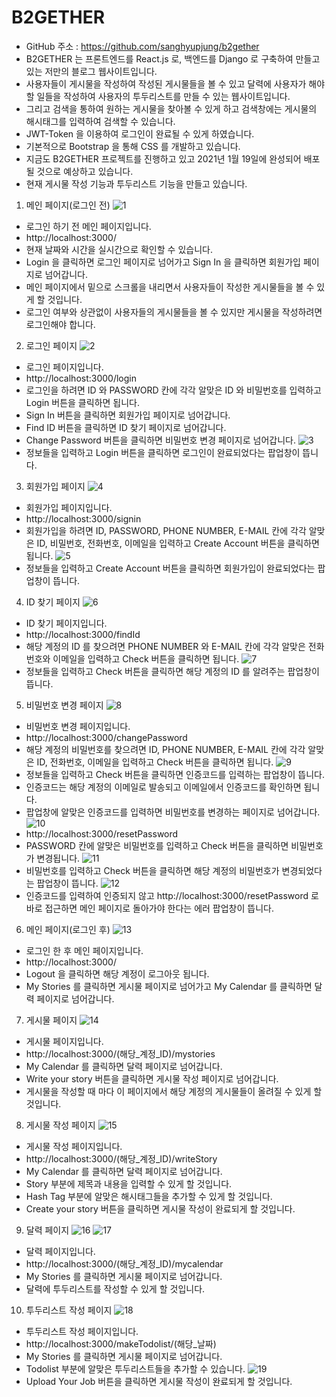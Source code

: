 # B2GETHER


-	GitHub 주소 : https://github.com/sanghyupjung/b2gether
-	B2GETHER 는 프론트엔드를 React.js 로, 백엔드를 Django 로 구축하여 만들고 있는 저만의 블로그 웹사이트입니다.
-	사용자들이 게시물을 작성하여 작성된 게시물들을 볼 수 있고 달력에 사용자가 해야 할 일들을 작성하여 사용자의 투두리스트를 만들 수 있는 웹사이트입니다.
-	그리고 검색을 통하여 원하는 게시물을 찾아볼 수 있게 하고 검색창에는 게시물의 해시태그를 입력하여 검색할 수 있습니다.
-	JWT-Token 을 이용하여 로그인이 완료될 수 있게 하였습니다.
-	기본적으로 Bootstrap 을 통해 CSS 를 개발하고 있습니다.
-	지금도 B2GETHER 프로젝트를 진행하고 있고 2021년 1월 19일에 완성되어 배포될 것으로 예상하고 있습니다.
-	현재 게시물 작성 기능과 투두리스트 기능을 만들고 있습니다.


1. 메인 페이지(로그인 전)
![1](https://user-images.githubusercontent.com/54101618/105704309-f60d7980-5f51-11eb-87f4-30c0ab1d038a.JPG)
-	로그인 하기 전 메인 페이지입니다.
-	http://localhost:3000/
-	현재 날짜와 시간을 실시간으로 확인할 수 있습니다.
-	Login 을 클릭하면 로그인 페이지로 넘어가고 Sign In 을 클릭하면 회원가입 페이지로 넘어갑니다.
-	메인 페이지에서 밑으로 스크롤을 내리면서 사용자들이 작성한 게시물들을 볼 수 있게 할 것입니다.
-	로그인 여부와 상관없이 사용자들의 게시물들을 볼 수 있지만 게시물을 작성하려면 로그인해야 합니다.


2. 로그인 페이지
![2](https://user-images.githubusercontent.com/54101618/105704331-002f7800-5f52-11eb-9cbd-d32fcc87c2c3.JPG)
-	로그인 페이지입니다.
-	http://localhost:3000/login
-	로그인을 하려면 ID 와 PASSWORD 칸에 각각 알맞은 ID 와 비밀번호를 입력하고 Login 버튼을 클릭하면 됩니다.
-	Sign In 버튼을 클릭하면 회원가입 페이지로 넘어갑니다.
-	Find ID 버튼을 클릭하면 ID 찾기 페이지로 넘어갑니다.
-	Change Password 버튼을 클릭하면 비밀번호 변경 페이지로 넘어갑니다.
![3](https://user-images.githubusercontent.com/54101618/105704350-0887b300-5f52-11eb-9327-93d0ed3dc722.JPG)
-	정보들을 입력하고 Login 버튼을 클릭하면 로그인이 완료되었다는 팝업창이 뜹니다.


3. 회원가입 페이지
![4](https://user-images.githubusercontent.com/54101618/105704380-12a9b180-5f52-11eb-96d5-ee5a9d202b13.JPG)
-	회원가입 페이지입니다.
-	http://localhost:3000/signin
-	회원가입을 하려면 ID, PASSWORD, PHONE NUMBER, E-MAIL 칸에 각각 알맞은 ID, 비밀번호, 전화번호, 이메일을 입력하고 Create Account 버튼을 클릭하면 됩니다.
![5](https://user-images.githubusercontent.com/54101618/105704421-1f2e0a00-5f52-11eb-8f16-699f6627812b.JPG)
-	정보들을 입력하고 Create Account 버튼을 클릭하면 회원가입이 완료되었다는 팝업창이 뜹니다.


4. ID 찾기 페이지
![6](https://user-images.githubusercontent.com/54101618/105704453-2b19cc00-5f52-11eb-83bd-fd68d0c91839.JPG)
-	ID 찾기 페이지입니다.
-	http://localhost:3000/findId
-	해당 계정의 ID 를 찾으려면 PHONE NUMBER 와 E-MAIL 칸에 각각 알맞은 전화번호와 이메일을 입력하고 Check 버튼을 클릭하면 됩니다.
![7](https://user-images.githubusercontent.com/54101618/105704470-31a84380-5f52-11eb-8bf7-5a8ff8351552.JPG)
-	정보들을 입력하고 Check 버튼을 클릭하면 해당 계정의 ID 를 알려주는 팝업창이 뜹니다.


5. 비밀번호 변경 페이지
![8](https://user-images.githubusercontent.com/54101618/105704481-379e2480-5f52-11eb-99ea-aad5f51c9a81.JPG)
-	비밀번호 변경 페이지입니다.
-	http://localhost:3000/changePassword
-	해당 계정의 비밀번호를 찾으려면 ID, PHONE NUMBER, E-MAIL 칸에 각각 알맞은 ID, 전화번호, 이메일을 입력하고 Check 버튼을 클릭하면 됩니다.
![9](https://user-images.githubusercontent.com/54101618/105704497-3ec53280-5f52-11eb-862c-890bdab6a838.JPG)
-	정보들을 입력하고 Check 버튼을 클릭하면 인증코드를 입력하는 팝업창이 뜹니다.
-	인증코드는 해당 계정의 이메일로 발송되고 이메일에서 인증코드를 확인하면 됩니다.
-	팝업창에 알맞은 인증코드를 입력하면 비밀번호를 변경하는 페이지로 넘어갑니다.
![10](https://user-images.githubusercontent.com/54101618/105704517-4684d700-5f52-11eb-9b1e-7941d21ded4d.JPG)
-	http://localhost:3000/resetPassword
-	PASSWORD 칸에 알맞은 비밀번호를 입력하고 Check 버튼을 클릭하면 비밀번호가 변경됩니다.
![11](https://user-images.githubusercontent.com/54101618/105704547-51d80280-5f52-11eb-9012-a31f20bb4cde.JPG)
-	비밀번호를 입력하고 Check 버튼을 클릭하면 해당 계정의 비밀번호가 변경되었다는 팝업창이 뜹니다.
![12](https://user-images.githubusercontent.com/54101618/105704569-5ac8d400-5f52-11eb-922f-585bf1f6d567.JPG)
-	인증코드를 입력하여 인증되지 않고 http://localhost:3000/resetPassword 로 바로 접근하면 메인 페이지로 돌아가야 한다는 에러 팝업창이 뜹니다.


6. 메인 페이지(로그인 후)
![13](https://user-images.githubusercontent.com/54101618/105704591-62887880-5f52-11eb-82fd-15e0c4f95278.JPG)
-	로그인 한 후 메인 페이지입니다.
-	http://localhost:3000/
-	Logout 을 클릭하면 해당 계정이 로그아웃 됩니다.
-	My Stories 를 클릭하면 게시물 페이지로 넘어가고 My Calendar 를 클릭하면 달력 페이지로 넘어갑니다.


7. 게시물 페이지
![14](https://user-images.githubusercontent.com/54101618/104118039-43da8d00-5369-11eb-95e3-2eb486a49b61.JPG)
-	게시물 페이지입니다.
-	http://localhost:3000/(해당_계정_ID)/mystories
-	My Calendar 를 클릭하면 달력 페이지로 넘어갑니다.
-	Write your story 버튼을 클릭하면 게시물 작성 페이지로 넘어갑니다.
-	게시물을 작성할 때 마다 이 페이지에서 해당 계정의 게시물들이 올려질 수 있게 할 것입니다.


8. 게시물 작성 페이지
![15](https://user-images.githubusercontent.com/54101618/104118041-4b019b00-5369-11eb-82df-263eba60da82.JPG)
-	게시물 작성 페이지입니다.
-	http://localhost:3000/(해당_계정_ID)/writeStory
-	My Calendar 를 클릭하면 달력 페이지로 넘어갑니다.
-	Story 부분에 제목과 내용을 입력할 수 있게 할 것입니다.
-	Hash Tag 부분에 알맞은 해시태그들을 추가할 수 있게 할 것입니다.
-	Create your story 버튼을 클릭하면 게시물 작성이 완료되게 할 것입니다.


9. 달력 페이지
![16](https://user-images.githubusercontent.com/54101618/104118046-5654c680-5369-11eb-94b7-fa5e4b38026f.JPG)
![17](https://user-images.githubusercontent.com/54101618/104118049-5ce33e00-5369-11eb-92f5-0439959521db.JPG)
-	달력 페이지입니다.
-	http://localhost:3000/(해당_계정_ID)/mycalendar
-	My Stories 를 클릭하면 게시물 페이지로 넘어갑니다.
-	달력에 투두리스트를 작성할 수 있게 할 것입니다.


10. 투두리스트 작성 페이지
![18](https://user-images.githubusercontent.com/54101618/104118643-ed238200-536d-11eb-929e-69928c44cc76.JPG)
- 투두리스트 작성 페이지입니다.
- http://localhost:3000/makeTodolist/(해당_날짜)
-	My Stories 를 클릭하면 게시물 페이지로 넘어갑니다.
-	Todolist 부분에 알맞은 투두리스트들을 추가할 수 있습니다.
![19](https://user-images.githubusercontent.com/54101618/104118748-89e61f80-536e-11eb-9fcb-4f46a1e60442.JPG)
-	Upload Your Job 버튼을 클릭하면 게시물 작성이 완료되게 할 것입니다.


